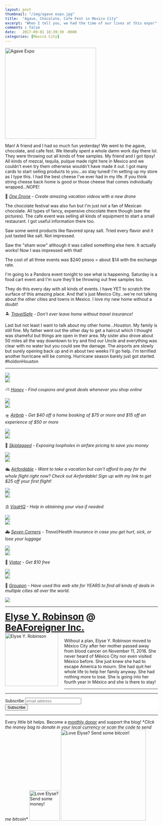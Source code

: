 ```yaml
---
layout: post
thumbnail: "/img/agave expo.jpg"
title:  "Agave, Chocolate, Cafe Fest in Mexico City"
excerpt: "When I tell you, we had the time of our lives at this expo!"
comments : false
date:   2017-09-01 18:39:39 -0600
categories: [Mexico City]
---
```


<img src="/img/agave expo.jpg" width="300" height="300" alt="Agave Expo">

Man! A friend and I had so much fun yesterday! We went to the agave, chocolate, and cafe fest. We literally spent a whole damn work day there lol. They were throwing out all kinds of free samples. My friend and I got tipsy! All kinds of mezcal, tequila, pulque made right here in Mexico and we couldn't even try them otherwise wouldn't have made it out. I got many cards to start selling products to you...so stay tuned! I'm setting up my store as I type this. I had the best cheese I've ever had in my life. If you think string cheese back home is good or those cheese that comes individually wrapped...NOPE!

🦅 <i><a href="https://www.onedrone.com/store/1-gram-520-tvl-nano-camera-with-audio-1-gram-520-tvl-nano-camera-with-audio.html?tracking=5e4d6ad378714" target="_blank">One Drone</a> - Create amazing vacation videos with a new drone</i>

The chocolate festival was also fun but I'm just not a fan of Mexican chocolate. All types of fancy, expensive chocolate there though (see the pictures). The cafe event was selling all kinds of equipment to start a small restaurant. I got useful information there too.

Saw some weird products like flavored spray salt. Tried every flavor and it just tasted like salt. Not impressed.

Saw the "sham wow" although it was called something else here. It actually works! Now I was impressed with that!

The cost of all three events was $240 pesos = about $14 with the exchange rate.

I'm going to a Pandora event tonight to see what is happening. Saturday is a food cart event and I'm sure they'll be throwing out free samples too.

They do this every day with all kinds of events. I have YET to scratch the surface of this amazing place. And that's just Mexico City...we're not talking about the other cities and towns in Mexico. I love my new home without a doubt!

🏝️ <i><a href="https://www.travelsafe.com/agent-insurance-plans/?a=876c324f-6b38-4464-93cb-400d296ab668" target="_blank">TravelSafe</a> - Don't ever leave home without travel insurance!</i>

Last but not least I want to talk about my other home...Houston. My family is still fine. My father went out the other day to get a haircut which I thought was shameful but things are open in their area. My sister also drove about 50 miles all the way downtown to try and find our Uncle and everything was clear with no water but you could see the damage. The airports are slowly but surely opening back up and in about two weeks I'll go help. I'm terrified another hurricane will be coming. Hurricane season barely just got started. #holdonHouston

<hr>

<picture>
  <source srcset="/img/agave expo (1).webp" type="image/webp">
  <source srcset="/img/agave expo (1).jpg" type="image/jpeg">
<img src="/img/agave expo (1).jpg">
</picture>
<br>

<picture>
  <source srcset="/img/agave expo (2).webp" type="image/webp">
  <source srcset="/img/agave expo (2).jpg" type="image/jpeg">
<img src="/img/agave expo (2).jpg">
</picture>
<br>

⛅ <i><a href="https://joinhoney.com/ref/759tu9o" target="_blank">Honey</a> - Find coupons and great deals whenever you shop online</i><br>

<picture>
  <source srcset="/img/agave expo (3).webp" type="image/webp">
  <source srcset="/img/agave expo (3).jpg" type="image/jpeg">
<img src="/img/agave expo (3).jpg">
</picture>
<br>

<picture>
  <source srcset="/img/agave expo (4).webp" type="image/webp">
  <source srcset="/img/agave expo (4).jpg" type="image/jpeg">
<img src="/img/agave expo (4).jpg">
</picture>
<br>

🛸 <i><a href="https://www.airbnb.com/c/elyser93?currency=USD" target="_blank" rel="noopener noreferrer">Airbnb</a> - Get $40 off a home booking of $75 or more and $15 off an experience of $50 or more</i><br>

<picture>
  <source srcset="/img/agave expo (5).webp" type="image/webp">
  <source srcset="/img/agave expo (5).jpg" type="image/jpeg">
<img src="/img/agave expo (5).jpg">
</picture>
<br>

<picture>
  <source srcset="/img/agave expo (6).webp" type="image/webp">
  <source srcset="/img/agave expo (6).jpg" type="image/jpeg">
<img src="/img/agave expo (6).jpg">
</picture>
<br>

🎠 <i><a href="https://skiplagged.com/r/elyser" rel="noopener noreferrer" target="_blank">Skiplagged</a> - Exposing loopholes in airfare pricing to save you money</i><br>

<picture>
  <source srcset="/img/agave expo (7).webp" type="image/webp">
  <source srcset="/img/agave expo (7).jpg" type="image/jpeg">
<img src="/img/agave expo (7).jpg">
</picture>
<br>

<picture>
  <source srcset="/img/agave expo (8).webp" type="image/webp">
  <source srcset="/img/agave expo (8).jpg" type="image/jpeg">
<img src="/img/agave expo (8).jpg">
</picture>
<br>

🛳️ <i><a href="https://www.airfordable.com/referred?referrer=5a68bfc9535a390036c934f7" target="_blank" rel="noopener noreferrer">Airfordable</a> - Want to take a vacation but can't afford to pay for the whole flight right now? Check out Airfordable! Sign up with my link to get $25 off your first flight!</i><br>

<picture>
  <source srcset="/img/agave expo (9).webp" type="image/webp">
  <source srcset="/img/agave expo (9).jpg" type="image/jpeg">
<img src="/img/agave expo (9).jpg">
</picture>
<br>

<picture>
  <source srcset="/img/agave expo (10).webp" type="image/webp">
  <source srcset="/img/agave expo (10).jpg" type="image/jpeg">
<img src="/img/agave expo (10).jpg">
</picture>
<br>

⛱️ <i><a href="https://www.visahq.com/?a_aid=vaff9616" target="_blank" rel="noopener noreferrer">VisaHQ</a> - Help in obtaining your visa if needed</i><br>

<picture>
  <source srcset="/img/agave expo (11).webp" type="image/webp">
  <source srcset="/img/agave expo (11).jpg" type="image/jpeg">
<img src="/img/agave expo (11).jpg">
</picture>
<br>

<picture>
  <source srcset="/img/agave expo (12).webp" type="image/webp">
  <source srcset="/img/agave expo (12).jpg" type="image/jpeg">
<img src="/img/agave expo (12).jpg">
</picture>
<br>

🚑 <i><a href="https://www.sevencorners.com/?a=7EA9D670-6805-4F0F-AB1C-804BD2C35B7D&z=HGP2SEQ" target="_blank" rel="noopener noreferrer">Seven Corners</a> - Travel/Health insurance in case you get hurt, sick, or lose your luggage</i><br>

<picture>
  <source srcset="/img/agave expo (13).webp" type="image/webp">
  <source srcset="/img/agave expo (13).jpg" type="image/jpeg">
<img src="/img/agave expo (13).jpg">
</picture>
<br>

<picture>
  <source srcset="/img/agave expo (14).webp" type="image/webp">
  <source srcset="/img/agave expo (14).jpg" type="image/jpeg">
<img src="/img/agave expo (14).jpg">
</picture>
<br>

🛴 <i><a href="https://www.awin1.com/awclick.php?gid=385121&mid=11018&awinaffid=323811&linkid=2598552&clickref=" target="_blank" rel="noopener noreferrer">Viator</a> - Get $10 free</i><br>

<picture>
  <source srcset="/img/agave expo (15).webp" type="image/webp">
  <source srcset="/img/agave expo (15).jpg" type="image/jpeg">
<img src="/img/agave expo (15).jpg">
</picture>
<br>

<picture>
  <source srcset="/img/agave expo (16).webp" type="image/webp">
  <source srcset="/img/agave expo (16).jpg" type="image/jpeg">
<img src="/img/agave expo (16).jpg">
</picture>
<br>

🗿 <i><a href="https://www.groupon.com/visitor_referral/h/ee4bce1e-84de-4387-a735-d59d04539960" target="_blank" rel="noopener noreferrer">Groupon</a> - Have used this web site for YEARS to find all kinds of deals in multiple cities all over the world.</i><br>

<picture>
  <source srcset="/img/agave expo (17).webp" type="image/webp">
  <source srcset="/img/agave expo (17).jpg" type="image/jpeg">
<img src="/img/agave expo (17).jpg">
</picture>
<br>

<hr>

<div style="font-size: 30px; font-weight: bold;"><a href="https://elyserobinson.com" target="_blank">Elyse Y. Robinson</a> @ <a href="https://www.beaforeigner.com" target="_blank">BeAForeigner Inc.</a></div>
<div style="float: left; padding: 0 20px 20px 0;"><img src="/img/me86.gif" width="175" height="175" alt="Elyse Y. Robinson"></div>
<br>
Without a plan, Elyse Y. Robinson moved to México City after her mother passed away from blood cancer on November 11, 2016. She never heard of México City nor even visited México before. She just knew she had to escape America to mourn. She had quit her whole life to help her family anyway. She had nothing more to lose. She is going into her fourth year in México and she is there to stay!

<hr>

<div class="sharethis-inline-share-buttons"></div>

<hr>

<!-- Begin Mailchimp Signup Form -->
<link href="//cdn-images.mailchimp.com/embedcode/horizontal-slim-10_7.css" rel="stylesheet" type="text/css">
<style type="text/css">
	#mc_embed_signup{background:#fff; clear:left; font:14px Helvetica,Arial,sans-serif; width:100%;}
	/* Add your own Mailchimp form style overrides in your site stylesheet or in this style block.
	   We recommend moving this block and the preceding CSS link to the HEAD of your HTML file. */
</style>
<div id="mc_embed_signup">
<form action="https://elyserobinson.us14.list-manage.com/subscribe/post?u=d8681ae8829338461cc453b4a&amp;id=f1fd37520f" method="post" id="mc-embedded-subscribe-form" name="mc-embedded-subscribe-form" class="validate" target="_blank" novalidate>
    <div id="mc_embed_signup_scroll">
	<label for="mce-EMAIL">Subscribe</label>
	<input type="email" value="" name="EMAIL" class="email" id="mce-EMAIL" placeholder="email address" required>
    <!-- real people should not fill this in and expect good things - do not remove this or risk form bot signups-->
    <div style="position: absolute; left: -5000px;" aria-hidden="true"><input type="text" name="b_d8681ae8829338461cc453b4a_f1fd37520f" tabindex="-1" value=""></div>
    <div class="clear"><input type="submit" value="Subscribe" name="subscribe" id="mc-embedded-subscribe" class="button"></div>
    </div>
</form>
</div>

<!--End mc_embed_signup-->

<hr>

<div class="text-align: center">
Every little bit helps. Become a <a href="https://liberapay.com/elyserobinson" target="_blank">monthly donor</a> and support the blog! *<i>Click the money bag to donate in your local currency or scan the code to send me bitcoin</i>*
<a href="https://liberapay.com/elyserobinson" target="_blank"><img src="/img/419_money_bag_BTC_solid.gif" width="100" height="100" alt="Love Elyse? Send some money!"></a>

<picture>
  <source srcset="/img/bitcoin.webp" type="image/webp">
  <source srcset="/img/bitcoin.jpeg" type="image/jpeg">
  <img src="/img/bitcoin.jpeg" width="280" height="300" alt="Love Elyse? Send some bitcoin!">
</picture>
</div>
